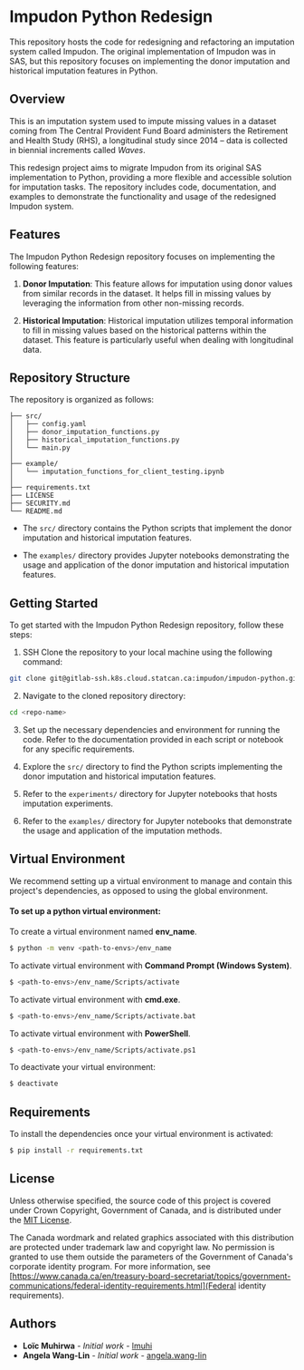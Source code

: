 # Impudon Python Redesign

This repository hosts the code for redesigning and refactoring an imputation system called Impudon. The original implementation of Impudon was in SAS, but this repository focuses on implementing the donor imputation and historical imputation features in Python.

## Overview

This is an imputation system used to impute missing values in a dataset coming from The Central Provident Fund Board administers the Retirement and Health Study (RHS), a longitudinal study since 2014 – data is collected in biennial increments called *Waves*. 

This redesign project aims to migrate Impudon from its original SAS implementation to Python, providing a more flexible and accessible solution for imputation tasks. The repository includes code, documentation, and examples to demonstrate the functionality and usage of the redesigned Impudon system.

## Features

The Impudon Python Redesign repository focuses on implementing the following features:

1. **Donor Imputation**: This feature allows for imputation using donor values from similar records in the dataset. It helps fill in missing values by leveraging the information from other non-missing records.

2. **Historical Imputation**: Historical imputation utilizes temporal information to fill in missing values based on the historical patterns within the dataset. This feature is particularly useful when dealing with longitudinal data.

## Repository Structure

The repository is organized as follows:

```
├── src/
│   ├── config.yaml
│   ├── donor_imputation_functions.py
│   ├── historical_imputation_functions.py
│   └── main.py
│  
├── example/
│   └── imputation_functions_for_client_testing.ipynb
│  
├── requirements.txt
├── LICENSE
├── SECURITY.md
└── README.md
```

- The `src/` directory contains the Python scripts that implement the donor imputation and historical imputation features.

- The `examples/` directory provides Jupyter notebooks demonstrating the usage and application of the donor imputation and historical imputation features.


## Getting Started

To get started with the Impudon Python Redesign repository, follow these steps:

1. SSH Clone the repository to your local machine using the following command:

```bash
git clone git@gitlab-ssh.k8s.cloud.statcan.ca:impudon/impudon-python.git <repo-name>
```

2. Navigate to the cloned repository directory:

```bash
cd <repo-name>
```

3. Set up the necessary dependencies and environment for running the code. Refer to the documentation provided in each script or notebook for any specific requirements.

4. Explore the `src/` directory to find the Python scripts implementing the donor imputation and historical imputation features.

5. Refer to the `experiments/` directory for Jupyter notebooks that hosts imputation experiments.

5. Refer to the `examples/` directory for Jupyter notebooks that demonstrate the usage and application of the imputation methods.

## Virtual Environment
We recommend setting up a virtual environment to manage and contain this project's dependencies, as opposed to using the global environment.
 
#### To set up a python virtual environment:
To create a virtual environment named **env_name**.
 
```bash
$ python -m venv <path-to-envs>/env_name
```

 
To activate virtual environment with **Command Prompt (Windows System)**.
 
```bash
$ <path-to-envs>/env_name/Scripts/activate
```
 
To activate virtual environment with **cmd.exe**.
 
```bash
$ <path-to-envs>/env_name/Scripts/activate.bat 
```
 
 
To activate virtual environment with **PowerShell**.
 
```bash
$ <path-to-envs>/env_name/Scripts/activate.ps1
```

To deactivate your virtual environment:
 
```bash
$ deactivate
```

## Requirements
To install the dependencies once your virtual environment is activated:
 
```bash
$ pip install -r requirements.txt
```

 
## License
 
Unless otherwise specified, the source code of this project is covered under Crown Copyright, Government of Canada, and is distributed under the [MIT License](https://github.com/StatCan/impudon-redesign/-/blob/main/LICENSE).
 
The Canada wordmark and related graphics associated with this distribution are protected under trademark law and copyright law. No permission is granted to use them outside the parameters of the Government of Canada's corporate identity program. For more information, see [https://www.canada.ca/en/treasury-board-secretariat/topics/government-communications/federal-identity-requirements.html](Federal identity requirements).
 
 
 
## Authors
 
* **Loïc Muhirwa** - *Initial work* - [lmuhi](https://github.com/lmuhi) <br/>
* **Angela Wang-Lin** - *Initial work* - [angela.wang-lin](https://gitlab.k8s.cloud.statcan.ca/angela.wang-lin) <br/>
